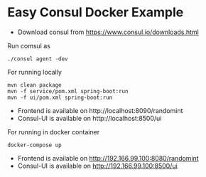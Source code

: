 # Easy Consul Docker Example

* Download  consul from https://www.consul.io/downloads.html

Run comsul as 

```
./consul agent -dev
```

For running locally 

```
mvn clean package
mvn -f service/pom.xml spring-boot:run
mvn -f ui/pom.xml spring-boot:run
```

* Frontend is available on http://localhost:8090/randomint
* Consul-UI is available on http://localhost:8500/ui

For running in docker container 

```
docker-compose up

```
* Frontend is available on http://192.166.99.100:8080/randomint
* Consul-UI is available on http://192.166.99.100:8500/ui


